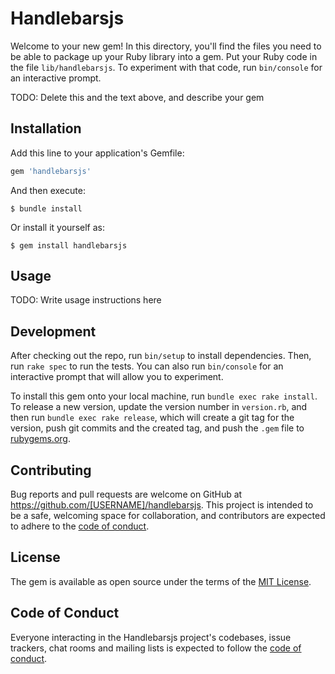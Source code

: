 # Handlebarsjs

Welcome to your new gem! In this directory, you'll find the files you need to be able to package up your Ruby library into a gem. Put your Ruby code in the file `lib/handlebarsjs`. To experiment with that code, run `bin/console` for an interactive prompt.

TODO: Delete this and the text above, and describe your gem

## Installation

Add this line to your application's Gemfile:

```ruby
gem 'handlebarsjs'
```

And then execute:

    $ bundle install

Or install it yourself as:

    $ gem install handlebarsjs

## Usage

TODO: Write usage instructions here

## Development

After checking out the repo, run `bin/setup` to install dependencies. Then, run `rake spec` to run the tests. You can also run `bin/console` for an interactive prompt that will allow you to experiment.

To install this gem onto your local machine, run `bundle exec rake install`. To release a new version, update the version number in `version.rb`, and then run `bundle exec rake release`, which will create a git tag for the version, push git commits and the created tag, and push the `.gem` file to [rubygems.org](https://rubygems.org).

## Contributing

Bug reports and pull requests are welcome on GitHub at https://github.com/[USERNAME]/handlebarsjs. This project is intended to be a safe, welcoming space for collaboration, and contributors are expected to adhere to the [code of conduct](https://github.com/[USERNAME]/handlebarsjs/blob/master/CODE_OF_CONDUCT.md).

## License

The gem is available as open source under the terms of the [MIT License](https://opensource.org/licenses/MIT).

## Code of Conduct

Everyone interacting in the Handlebarsjs project's codebases, issue trackers, chat rooms and mailing lists is expected to follow the [code of conduct](https://github.com/[USERNAME]/handlebarsjs/blob/master/CODE_OF_CONDUCT.md).
